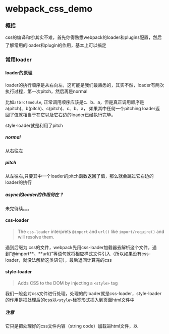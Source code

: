 # webpack_css_demo

### 概括

css的编译和📦其实不难，首先你得熟悉webpack的loader和plugins配置，然后了解常用的loader和plugin的作用，基本上可以搞定

### 常用loader

#### loader的原理

loader的执行顺序是从右向左，这可能是我们最熟悉的，其实不然，loader有两次执行过程，第一次pitch，然后再是normal

比如`a!b!c!module`, 正常调用顺序应该是c、b、a，但是真正调用顺序是a(pitch)、b(pitch)、c(pitch)、c、b、a， 如果其中任何一个pitching loader返回了值就相当于在它以及它右边的loader已经执行完毕。

style-loader就是利用了pitch

##### normal

从右往左

##### pitch

从左往右,只要其中一个loader的pitch函数返回了值，那么就会跳过它右边的loader的执行

##### async的loader的作用何在？

未完待续。。。

#### css-loader

> The `css-loader` interprets `@import` and `url()` like `import/require()` and will resolve them.

遇到后缀为.css的文件，webpack先用css-loader加载器去解析这个文件，遇到“@import**、**url()”等语句就将相应样式文件引入（所以如果没有css-loader，就没法解析这类语句），最后返回计算完的css

#### style-loader

> Adds CSS to the DOM by injecting a `<style>` tag

我们一般会对css文件进行处理，处理的的loader就是css-loader，style-loader的作用是把处理后的css以`<style>`标签形式插入到页面html文件中

##### 注意

它只是把处理好的css文件内容（string code）加载进html文件，以<style>标签或者<link>形式

#### file-loader

> The `file-loader` resolves `import`/`require()` on a file into a url and emits the file into the output directory.

说白了就是把你在js、jsx、.vue文件中通过import和require引入的资源单独输出到output,然后它返回的是一个资源路径

##### 







